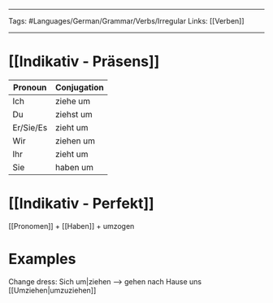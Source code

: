 ___
Tags: #Languages/German/Grammar/Verbs/Irregular
Links: [[Verben]]
___
# [[Indikativ - Präsens]]
Pronoun|Conjugation
------------ | ------------
Ich | ziehe um
Du | ziehst um
Er/Sie/Es | zieht um
Wir | ziehen um
Ihr | zieht um
Sie | haben um


# [[Indikativ - Perfekt]]
[[Pronomen]] + [[Haben]] + umzogen



# Examples
Change dress: Sich um|ziehen --> gehen nach Hause uns [[Umziehen|umzuziehen]]